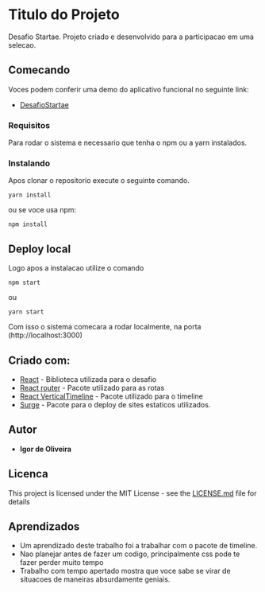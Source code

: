# Titulo do Projeto

Desafio Startae. Projeto criado e desenvolvido para a participacao em uma selecao.

## Comecando

Voces podem conferir uma demo do aplicativo funcional no seguinte link:

- [DesafioStartae](https://desafio-startae.surge.sh/)

### Requisitos

Para rodar o sistema e necessario que tenha o npm ou a yarn instalados.

### Instalando

Apos clonar o repositorio execute o seguinte comando.

```
yarn install
```

ou se voce usa npm:

```
npm install
```

## Deploy local

Logo apos a instalacao utilize o comando

```
npm start
```

ou

```
yarn start
```

Com isso o sistema comecara a rodar localmente, na porta (http://localhost:3000)

## Criado com:

- [React](https://reactjs.org/) - Biblioteca utilizada para o desafio
- [React router](https://www.npmjs.com/package/react-router-dom) - Pacote utilizado para as rotas
- [React VerticalTimeline](https://www.npmjs.com/package/react-vertical-timeline-component) - Pacote utilizado para o timeline
- [Surge](https://surge.sh/) - Pacote para o deploy de sites estaticos utilizados.

## Autor

- **Igor de Oliveira**

## Licenca

This project is licensed under the MIT License - see the [LICENSE.md](LICENSE.md) file for details

## Aprendizados

- Um aprendizado deste trabalho foi a trabalhar com o pacote de timeline.
- Nao planejar antes de fazer um codigo, principalmente css pode te fazer perder muito tempo
- Trabalho com tempo apertado mostra que voce sabe se virar de situacoes de maneiras absurdamente geniais.
